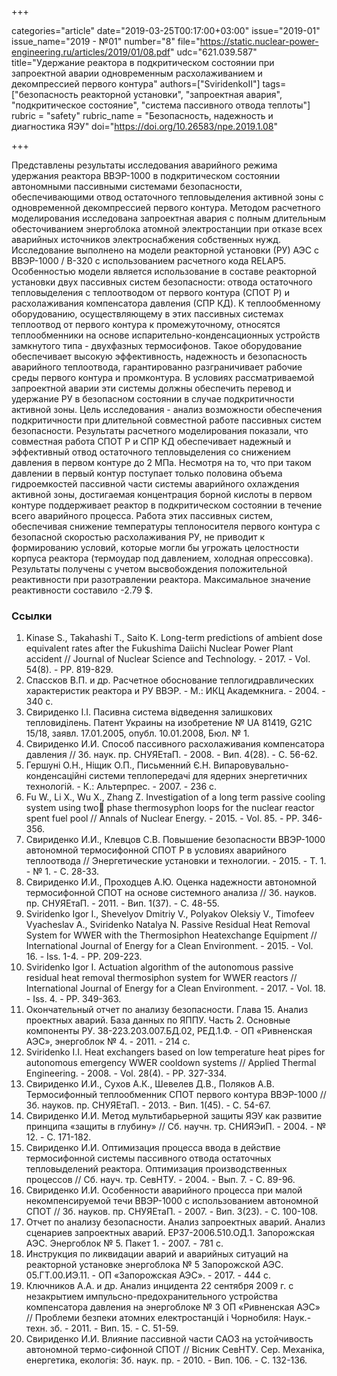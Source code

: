 +++

categories="article"
date="2019-03-25T00:17:00+03:00"
issue="2019-01"
issue_name="2019 - №01"
number="8"
file="https://static.nuclear-power-engineering.ru/articles/2019/01/08.pdf"
udc="621.039.587"
title="Удержание реактора в подкритическом состоянии при запроектной аварии одновременным расхолаживанием и декомпрессией первого контура"
authors=["SviridenkoII"]
tags=["безопасность реакторной установки", "запроектная авария", "подкритическое состояние", "система пассивного отвода теплоты"]
rubric = "safety"
rubric_name = "Безопасность, надежность и диагностика ЯЭУ"
doi="https://doi.org/10.26583/npe.2019.1.08"

+++

Представлены результаты исследования аварийного режима удержания реактора ВВЭР-1000 в подкритическом состоянии автономными пассивными системами безопасности, обеспечивающими отвод остаточного тепловыделения активной зоны с одновременной декомпрессией первого контура. Методом расчетного моделирования исследована запроектная авария с полным длительным обесточиванием энергоблока атомной электростанции при отказе всех аварийных источников электроснабжения собственных нужд. Исследование выполнено на модели реакторной установки (РУ) АЭС с ВВЭР-1000 / В-320 с использованием расчетного кода RELAP5. Особенностью модели является использование в составе реакторной установки двух пассивных систем безопасности: отвода остаточного тепловыделения с теплоотводом от первого контура (СПОТ Р) и расхолаживания компенсатора давления (СПР КД). К теплообменному оборудованию, осуществляющему в этих пассивных системах теплоотвод от первого контура к промежуточному, относятся теплообменники на основе испарительно-конденсационных устройств замкнутого типа - двухфазных термосифонов. Такое оборудование обеспечивает высокую эффективность, надежность и безопасность аварийного теплоотвода, гарантированно разграничивает рабочие среды первого контура и промконтура. В условиях рассматриваемой запроектной аварии эти системы должны обеспечить перевод и удержание РУ в безопасном состоянии в случае подкритичности активной зоны. Цель исследования - анализ возможности обеспечения подкритичности при длительной совместной работе пассивных систем безопасности. Результаты расчетного моделирования показали, что совместная работа СПОТ Р и СПР КД обеспечивает надежный и эффективный отвод остаточного тепловыделения со снижением давления в первом контуре до 2 МПа. Несмотря на то, что при таком давлении в первый контур поступает только половина объема гидроемкостей пассивной части системы аварийного охлаждения активной зоны, достигаемая концентрация борной кислоты в первом контуре поддерживает реактор в подкритическом состоянии в течение всего аварийного процесса. Работа этих пассивных систем, обеспечивая снижение температуры теплоносителя первого контура с безопасной скоростью расхолаживания РУ, не приводит к формированию условий, которые могли бы угрожать целостности корпуса реактора (термоудар под давлением, холодная опрессовка). Результаты получены с учетом высвобождения положительной реактивности при разотравлении реактора. Максимальное значение реактивности составило -2.79 $.

### Ссылки

1. Kinase S., Takahashi T., Saito K. Long-term predictions of ambient dose equivalent rates after the Fukushima Daiichi Nuclear Power Plant accident // Journal of Nuclear Science and Technology. - 2017. - Vol. 54(8). - PP. 819-829.
2. Спассков В.П. и др. Расчетное обоснование теплогидравлических характеристик реактора и РУ ВВЭР. - М.: ИКЦ Академкнига. - 2004. - 340 с.
3. Свириденко I.I. Пасивна система відведення залишкових тепловиділень. Патент Украины на изобретение № UA 81419, G21C 15/18, заявл. 17.01.2005, опубл. 10.01.2008, Бюл. № 1.
4. Свириденко И.И. Способ пассивного расхолаживания компенсатора давления // Зб. наук. пр. СНУЯЕтаП. - 2008. - Вип. 4(28). - С. 56-62.
5. Гершунi О.Н., Нiщик О.П., Письменний Є.Н. Випаровувально-конденсацiйнi системи теплопередачi для ядерних энергетичних технологiй. - К.: Альтерпрес. - 2007. - 236 с.
6. Fu W., Li X., Wu X., Zhang Z. Investigation of a long term passive cooling system using two phase thermosyphon loops for the nuclear reactor spent fuel pool // Annals of Nuclear Energy. - 2015. - Vol. 85. - PP. 346-356.
7. Свириденко И.И., Клевцов С.В. Повышение безопасности ВВЭР-1000 автономной термосифонной СПОТ Р в условиях аварийного теплоотвода // Энергетические установки и технологии. - 2015. - Т. 1. - № 1. - С. 28-33.
8. Свириденко И.И., Проходцев А.Ю. Оценка надежности автономной термосифонной СПОТ на основе системного анализа // Зб. науков. пр. СНУЯЕтаП. - 2011. - Вип. 1(37). - С. 48-55.
9. Sviridenko Igor I., Shevelyov Dmitriy V., Polyakov Oleksiy V., Timofeev Vyacheslav A., Sviridenko Natalya N. Passive Residual Heat Removal System for WWER with the Thermosiphon Heatexchange Equipment // International Journal of Energy for a Clean Environment. - 2015. - Vol. 16. - Iss. 1-4. - PP. 209-223.
10. Sviridenko Igor I. Actuation algorithm of the autonomous passive residual heat removal thermosiphon system for WWER reactors // International Journal of Energy for a Clean Environment. - 2017. - Vol. 18. - Iss. 4. - PP. 349-363.
11. Окончательный отчет по анализу безопасности. Глава 15. Анализ проектных аварий. База данных по ЯППУ. Часть 2. Основные компоненты РУ. 38-223.203.007.БД.02, РЕД.1.Ф. - ОП «Ривненская АЭС», энергоблок № 4. - 2011. - 214 с.
12. Sviridenko I.I. Heat exchangers based on low temperature heat pipes for autonomous emergency WWER cooldown systems // Applied Thermal Engineering. - 2008. - Vol. 28(4). - PP. 327-334.
13. Свириденко И.И., Сухов А.К., Шевелев Д.В., Поляков А.В. Термосифонный теплообменник СПОТ первого контура ВВЭР-1000 // Зб. науков. пр. СНУЯЕтаП. - 2013. - Вип. 1(45). - С. 54-67.
14. Свириденко И.И. Метод мультибарьерной защиты ЯЭУ как развитие принципа «защиты в глубину» // Сб. научн. тр. СНИЯЭиП. - 2004. - № 12. - С. 171-182.
15. Свириденко И.И. Оптимизация процесса ввода в действие термосифонной системы пассивного отвода остаточных тепловыделений реактора. Оптимизация производственных процессов // Сб. науч. тр. СевНТУ. - 2004. - Вып. 7. - С. 89-96.
16. Свириденко И.И. Особенности аварийного процесса при малой некомпенсируемой течи ВВЭР-1000 с использованием автономной СПОТ // Зб. науков. пр. СНУЯЕтаП. - 2007. - Вип. 3(23). - С. 100-108.
17. Отчет по анализу безопасности. Анализ запроектных аварий. Анализ сценариев запроектных аварий. ЕР37-2006.510.ОД.1. Запорожская АЭС. Энергоблок № 5. Пакет 1. - 2007. - 781 с.
18. Инструкция по ликвидации аварий и аварийных ситуаций на реакторной установке энергоблока № 5 Запорожской АЭС. 05.ГТ.00.ИЭ.11. - ОП «Запорожская АЭС». - 2017. - 444 с.
19. Ключников А.А. и др. Анализ инцидента 22 сентября 2009 г. с незакрытием импульсно-предохранительного устройства компенсатора давления на энергоблоке № 3 ОП «Ривненская АЭС» // Проблеми безпеки атомних електростанцій і Чорнобиля: Наук.-техн. зб. - 2011. - Вип. 15. - С. 51-59.
20. Свириденко И.И. Влияние пассивной части САОЗ на устойчивость автономной термо-сифонной СПОТ // Вісник СевНТУ. Сер. Механіка, енергетика, екологія: Зб. наук. пр. - 2010. - Вип. 106. - С. 132-136.